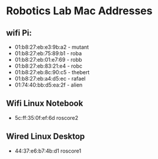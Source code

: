 # Robotics Lab Mac Addresses

## wifi Pi:

* 01:b8:27:eb:e3:9b:a2 - mutant
* 01:b8:27:eb:75:89:b1 - roba
* 01:b8:27:eb:01:e7:69 - robb
* 01:b8:27:eb:83:21:e4 - robc
* 01:b8:27:eb:8c:90:c5 - thebert
* 01:b8:27:eb:a4:d5:ec - rafael
* 01:74:40:bb:d5:ea:2f - alien

## Wifi Linux Notebook
* 5c:ff:35:0f:ef:6d roscore2

## Wired Linux Desktop
* 44:37:e6:b7:4b:d1 roscore1
